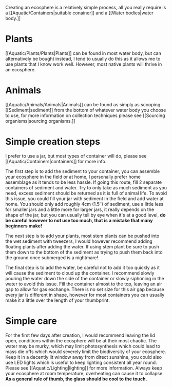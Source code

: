 Creating an ecosphere is a relatively simple process, all you really require is a [[Aquatic/Containers|suitable conainer]] and a [[Water bodies|water body.]]

# Plants
[[Aquatic/Plants/Plants|Plants]] can be found in most water body, but can alternatively be bought instead, I tend to usually do this as it allows me to use plants that I know work well. However, most native plants will thrive in an ecosphere.

# Animals
[[Aquatic/Animals/Animals|Animals]] can be found as simply as scooping [[Sediment|sediment]] from the bottom of whatever water body you choose to use, for more information on collection techniques please see [[Sourcing organisms|sourcing organisms.]] 

# Simple creation steps
I prefer to use a jar, but most types of container will do, please see [[Aquatic/Containers|containers]] for more info.
 
The first step is to add the sediment to your container, you can assemble your ecosphere in the field or at home, I personally prefer home assemblage as it tends to be less hassle. If going this route, fill 2 separate containers of sediment and water. Try to only take as much sediment as you need, excess sediment should be returned as it is full of animal life. To avoid this issue, you could fill your jar with sediment in the field and add water at home.
You should only add roughly 4cm (1.5″) of sediment, use a little less for smaller jars and a little more for larger jars, it really depends on the shape of the jar, but you can usually tell by eye when it's at a good level, **do be careful however to not use too much, that is a mistake that many beginners make!**

The next step is to add your plants, most stem plants can be pushed into the wet sediment with tweezers, I would however recommend adding floating plants after adding the water. If using stem plant be sure to push them down to the bottom of the sediment as trying to push them back into the ground once submerged is a nightmare!

The final step is to add the water, be careful not to add it too quickly as it will cause the sediment to cloud up the container. I recommend slowly pouring the water down the side of the container or slowly siphoning in the water to avoid this issue. Fill the container almost to the top, leaving an air gap to allow for gas exchange. There is no set size for this air gap because every jar is different in shape, however for most containers you can usually make it a little over the length of your thumbprint.

# Simple care
For the first few days after creation, I would recommend leaving the lid open, conditions within the ecosphere will be at their most chaotic. The water may be murky, which may limit photosynthesis which could lead to mass die offs which would severely limit the biodiversity of your ecosphere. Keep it in a decently lit window away from direct sunshine, you could also use LED lights which is useful to keep lighting consistent all year round. Please see [[Aquatic/Lighting|lighting]] for more information. Always keep your ecosphere at room temperature, overheating can cause it to collapse. **As a general rule of thumb, the glass should be cool to the touch.**
